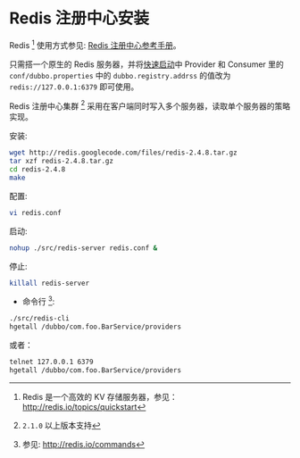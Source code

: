 # Redis 注册中心安装



Redis [^1] 使用方式参见: [Redis 注册中心参考手册](http://dubbo.io/books/dubbo-user-book/references/registry/redis.html)。

只需搭一个原生的 Redis 服务器，并将[快速启动](http://dubbo.io/books/dubbo-user-book/quick-start.html)中 Provider 和 Consumer 里的 `conf/dubbo.properties` 中的 `dubbo.registry.addrss` 的值改为 `redis://127.0.0.1:6379` 即可使用。

Redis 注册中心集群 [^2] 采用在客户端同时写入多个服务器，读取单个服务器的策略实现。

安装:

```sh
wget http://redis.googlecode.com/files/redis-2.4.8.tar.gz
tar xzf redis-2.4.8.tar.gz
cd redis-2.4.8
make
```

配置:

```sh
vi redis.conf
```

启动:

```sh
nohup ./src/redis-server redis.conf &
```

停止:

```sh
killall redis-server
```

* 命令行 [^3]:

```sh
./src/redis-cli
hgetall /dubbo/com.foo.BarService/providers
```

或者：

```sh
telnet 127.0.0.1 6379
hgetall /dubbo/com.foo.BarService/providers
```

[^1]: Redis 是一个高效的 KV 存储服务器，参见：http://redis.io/topics/quickstart
[^2]: `2.1.0` 以上版本支持
[^3]: 参见: http://redis.io/commands
